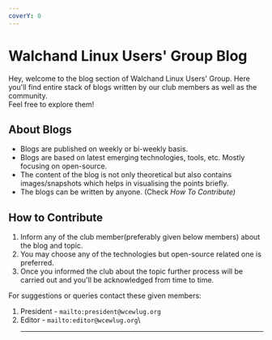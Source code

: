 ```yaml
---
coverY: 0
---
```


# Walchand Linux Users' Group Blog

Hey, welcome to the blog section of Walchand Linux Users' Group. Here you'll find entire stack of blogs written by our club members as well as the community.\
Feel free to explore them!

## **About Blogs**

* Blogs are published on weekly or bi-weekly basis.
* Blogs are based on latest emerging technologies, tools, etc. Mostly focusing on open-source.
* The content of the blog is not only theoretical but also contains images/snapshots which helps in visualising the points briefly.
* The blogs can be written by anyone. (Check _How To Contribute)_

## **How to Contribute**

1. Inform any of the club member(preferably given below members) about the blog and topic.
2. You may choose any of the technologies but open-source related one is preferred.
3. Once you informed the club about the topic further process will be carried out and you'll be acknowledged from time to time.

For suggestions or queries contact these given members:

1. President - `mailto:president@wcewlug.org`
2. Editor - `mailto:editor@wcewlug.org`\
   ****
